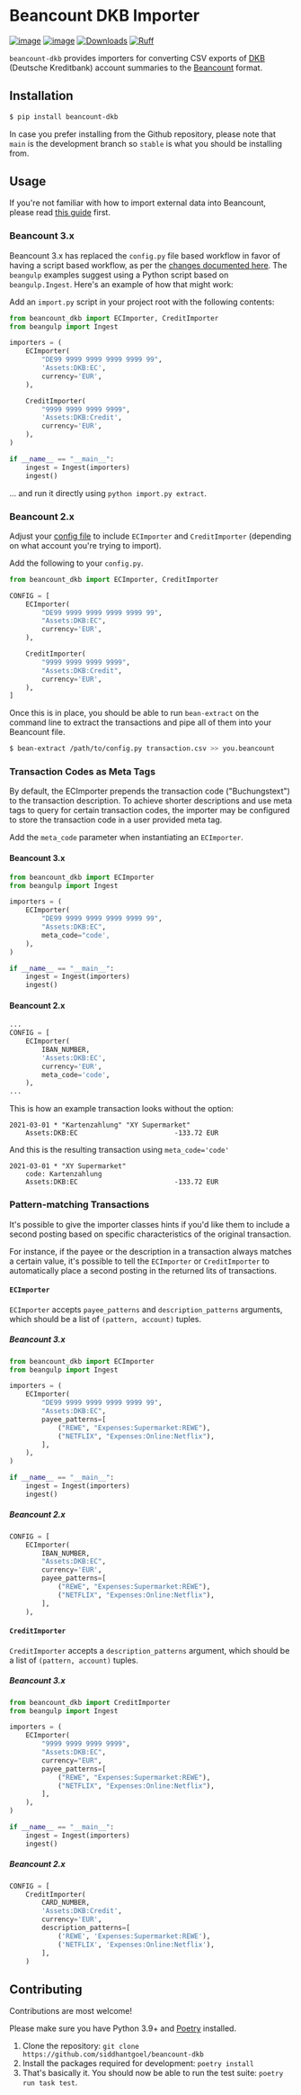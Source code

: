 # Beancount DKB Importer

[![image](https://img.shields.io/pypi/v/beancount-dkb.svg)](https://pypi.python.org/pypi/beancount-dkb)
[![image](https://img.shields.io/pypi/pyversions/beancount-dkb.svg)](https://pypi.python.org/pypi/beancount-dkb)
[![Downloads](https://static.pepy.tech/badge/beancount-dkb)](https://pepy.tech/project/beancount-dkb)
[![Ruff](https://img.shields.io/endpoint?url=https://raw.githubusercontent.com/astral-sh/ruff/main/assets/badge/v2.json)](https://github.com/astral-sh/ruff)

`beancount-dkb` provides importers for converting CSV exports of [DKB] (Deutsche
Kreditbank) account summaries to the [Beancount] format.

## Installation

```sh
$ pip install beancount-dkb
```

In case you prefer installing from the Github repository, please note that `main` is the
development branch so `stable` is what you should be installing from.

## Usage

If you're not familiar with how to import external data into Beancount, please read
[this guide] first.

### Beancount 3.x

Beancount 3.x has replaced the `config.py` file based workflow in favor of having a
script based workflow, as per the [changes documented here]. The `beangulp` examples
suggest using a Python script based on `beangulp.Ingest`. Here's an example of how that
might work:

Add an `import.py` script in your project root with the following contents:

```python
from beancount_dkb import ECImporter, CreditImporter
from beangulp import Ingest

importers = (
    ECImporter(
        "DE99 9999 9999 9999 9999 99",
        'Assets:DKB:EC',
        currency='EUR',
    ),

    CreditImporter(
        "9999 9999 9999 9999",
        'Assets:DKB:Credit',
        currency='EUR',
    ),
)

if __name__ == "__main__":
    ingest = Ingest(importers)
    ingest()
```

... and run it directly using `python import.py extract`.

### Beancount 2.x

Adjust your [config file] to include `ECImporter` and `CreditImporter`
(depending on what account you're trying to import).

Add the following to your `config.py`.

```python
from beancount_dkb import ECImporter, CreditImporter

CONFIG = [
    ECImporter(
        "DE99 9999 9999 9999 9999 99",
        "Assets:DKB:EC",
        currency='EUR',
    ),

    CreditImporter(
        "9999 9999 9999 9999",
        "Assets:DKB:Credit",
        currency='EUR',
    ),
]
```

Once this is in place, you should be able to run `bean-extract` on the command
line to extract the transactions and pipe all of them into your Beancount file.

```sh
$ bean-extract /path/to/config.py transaction.csv >> you.beancount
```

### Transaction Codes as Meta Tags

By default, the ECImporter prepends the transaction code ("Buchungstext") to the
transaction description. To achieve shorter descriptions and use meta tags to query for
certain transaction codes, the importer may be configured to store the transaction code
in a user provided meta tag.

Add the `meta_code` parameter when instantiating an `ECImporter`.

#### Beancount 3.x

```python
from beancount_dkb import ECImporter
from beangulp import Ingest

importers = (
    ECImporter(
        "DE99 9999 9999 9999 9999 99",
        "Assets:DKB:EC",
        meta_code="code',
    ),
)

if __name__ == "__main__":
    ingest = Ingest(importers)
    ingest()
```

#### Beancount 2.x

```python
...
CONFIG = [
    ECImporter(
        IBAN_NUMBER,
        'Assets:DKB:EC',
        currency='EUR',
        meta_code='code',
    ),
...
```

This is how an example transaction looks without the option:

```beancount
2021-03-01 * "Kartenzahlung" "XY Supermarket"
    Assets:DKB:EC                        -133.72 EUR
```

And this is the resulting transaction using `meta_code='code'`

```beancount
2021-03-01 * "XY Supermarket"
    code: Kartenzahlung
    Assets:DKB:EC                        -133.72 EUR
```

### Pattern-matching Transactions

It's possible to give the importer classes hints if you'd like them to include a
second posting based on specific characteristics of the original transaction.

For instance, if the payee or the description in a transaction always matches a
certain value, it's possible to tell the `ECImporter` or `CreditImporter` to
automatically place a second posting in the returned lits of transactions.

#### `ECImporter`

`ECImporter` accepts `payee_patterns` and `description_patterns` arguments, which should
be a list of `(pattern, account)` tuples.

##### Beancount 3.x

```python
from beancount_dkb import ECImporter
from beangulp import Ingest

importers = (
    ECImporter(
        "DE99 9999 9999 9999 9999 99",
        "Assets:DKB:EC",
        payee_patterns=[
            ("REWE", "Expenses:Supermarket:REWE"),
            ("NETFLIX", "Expenses:Online:Netflix"),
        ],
    ),
)

if __name__ == "__main__":
    ingest = Ingest(importers)
    ingest()
```

##### Beancount 2.x

```python
CONFIG = [
    ECImporter(
        IBAN_NUMBER,
        "Assets:DKB:EC",
        currency='EUR',
        payee_patterns=[
            ("REWE", "Expenses:Supermarket:REWE"),
            ("NETFLIX", "Expenses:Online:Netflix"),
        ],
    ),
```

#### `CreditImporter`

`CreditImporter` accepts a `description_patterns` argument, which should be a list of
`(pattern, account)` tuples.

##### Beancount 3.x

```python
from beancount_dkb import CreditImporter
from beangulp import Ingest

importers = (
    ECImporter(
        "9999 9999 9999 9999",
        "Assets:DKB:EC",
        currency="EUR",
        payee_patterns=[
            ("REWE", "Expenses:Supermarket:REWE"),
            ("NETFLIX", "Expenses:Online:Netflix"),
        ],
    ),
)

if __name__ == "__main__":
    ingest = Ingest(importers)
    ingest()
```

##### Beancount 2.x

```python
CONFIG = [
    CreditImporter(
        CARD_NUMBER,
        'Assets:DKB:Credit',
        currency='EUR',
        description_patterns=[
            ('REWE', 'Expenses:Supermarket:REWE'),
            ('NETFLIX', 'Expenses:Online:Netflix'),
        ],
    )
```

## Contributing

Contributions are most welcome!

Please make sure you have Python 3.9+ and [Poetry] installed.

1. Clone the repository: `git clone https://github.com/siddhantgoel/beancount-dkb`
2. Install the packages required for development: `poetry install`
3. That's basically it. You should now be able to run the test suite: `poetry run task test`.

[Beancount]: http://furius.ca/beancount/
[DKB]: https://www.dkb.de
[Poetry]: https://python-poetry.org/
[changes documented here]: https://docs.google.com/document/d/1O42HgYQBQEna6YpobTqszSgTGnbRX7RdjmzR2xumfjs/edit#heading=h.hjzt0c6v8pfs
[config file]: https://beancount.github.io/docs/importing_external_data.html#configuration
[this guide]: https://beancount.github.io/docs/importing_external_data.html

